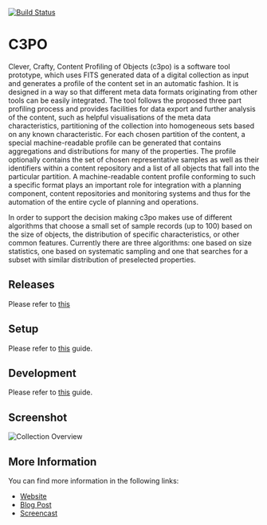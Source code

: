 [![Build Status](https://travis-ci.org/peshkira/c3po.png)](https://travis-ci.org/peshkira/c3po)

C3PO
===================================================

Clever, Crafty, Content Profiling of Objects (c3po) is a software tool prototype, which uses FITS generated data of a digital collection as input
and generates a profile of the content set in an automatic fashion. It is designed in a way so that different meta data formats originating from
other tools can be easily integrated. The tool follows the proposed three part profiling process and provides facilities for data export and further
analysis of the content, such as helpful visualisations of the meta data characteristics, partitioning of the collection into homogeneous sets
based on any known characteristic. For each chosen partition of the content, a special machine-readable profile can be generated that contains aggregations
and distributions for many of the properties. The profile optionally contains the set of chosen representative samples as well as their identifiers
within a content repository and a list of all objects that fall into the particular partition. A machine-readable content profile conforming to such
a specific format plays an important role for integration with a planning component, content repositories and monitoring systems and thus for the
automation of the entire cycle of planning and operations.

In order to support the decision making c3po makes use of different algorithms that choose a small set of sample records (up to 100)
based on the size of objects, the distribution of specific characteristics, or other common features.
Currently there are three algorithms: one based on size statistics, one based on systematic sampling and one
that searches for a subset with similar distribution of preselected properties.

Releases
------------------------
Please refer to [this](https://github.com/peshkira/c3po/wiki/Downloads)

Setup
------------------------
Please refer to [this](https://github.com/peshkira/c3po/wiki/Setup-Guide) guide.

Development
------------------------
Please refer to [this](https://github.com/peshkira/c3po/wiki/Development-Guide) guide.

Screenshot
------------------------
![Collection Overview](https://dl.dropbox.com/u/8290338/blog/c3po_overview.png "Collection Overview")

More Information
------------------------
You can find more information in the following links:
- [Website](http://ifs.tuwien.ac.at/imp/c3po)
- [Blog Post](http://www.openplanetsfoundation.org/blogs/2012-11-19-c3po-content-profiling-tool-preservation-analysis)
- [Screencast](https://vimeo.com/53069664)
